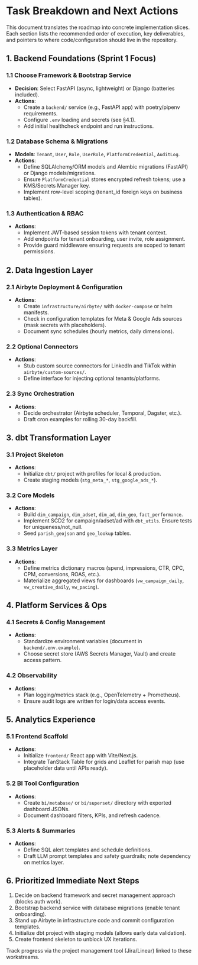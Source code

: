 # Task Breakdown and Next Actions

This document translates the roadmap into concrete implementation slices. Each section lists the
recommended order of execution, key deliverables, and pointers to where code/configuration should
live in the repository.

## 1. Backend Foundations (Sprint 1 Focus)

### 1.1 Choose Framework & Bootstrap Service
- **Decision**: Select FastAPI (async, lightweight) or Django (batteries included).
- **Actions**:
  - Create a `backend/` service (e.g., FastAPI app) with poetry/pipenv requirements.
  - Configure `.env` loading and secrets (see §4.1).
  - Add initial healthcheck endpoint and run instructions.

### 1.2 Database Schema & Migrations
- **Models**: `Tenant`, `User`, `Role`, `UserRole`, `PlatformCredential`, `AuditLog`.
- **Actions**:
  - Define SQLAlchemy/ORM models and Alembic migrations (FastAPI) or Django models/migrations.
  - Ensure `PlatformCredential` stores encrypted refresh tokens; use a KMS/Secrets Manager key.
  - Implement row-level scoping (tenant_id foreign keys on business tables).

### 1.3 Authentication & RBAC
- **Actions**:
  - Implement JWT-based session tokens with tenant context.
  - Add endpoints for tenant onboarding, user invite, role assignment.
  - Provide guard middleware ensuring requests are scoped to tenant permissions.

## 2. Data Ingestion Layer

### 2.1 Airbyte Deployment & Configuration
- **Actions**:
  - Create `infrastructure/airbyte/` with `docker-compose` or helm manifests.
  - Check in configuration templates for Meta & Google Ads sources (mask secrets with placeholders).
  - Document sync schedules (hourly metrics, daily dimensions).

### 2.2 Optional Connectors
- **Actions**:
  - Stub custom source connectors for LinkedIn and TikTok within `airbyte/custom-sources/`.
  - Define interface for injecting optional tenants/platforms.

### 2.3 Sync Orchestration
- **Actions**:
  - Decide orchestrator (Airbyte scheduler, Temporal, Dagster, etc.).
  - Draft cron examples for rolling 30-day backfill.

## 3. dbt Transformation Layer

### 3.1 Project Skeleton
- **Actions**:
  - Initialize `dbt/` project with profiles for local & production.
  - Create staging models (`stg_meta_*`, `stg_google_ads_*`).

### 3.2 Core Models
- **Actions**:
  - Build `dim_campaign`, `dim_adset`, `dim_ad`, `dim_geo`, `fact_performance`.
  - Implement SCD2 for campaign/adset/ad with `dbt_utils`. Ensure tests for uniqueness/not_null.
  - Seed `parish_geojson` and `geo_lookup` tables.

### 3.3 Metrics Layer
- **Actions**:
  - Define metrics dictionary macros (spend, impressions, CTR, CPC, CPM, conversions, ROAS, etc.).
  - Materialize aggregated views for dashboards (`vw_campaign_daily`, `vw_creative_daily`, `vw_pacing`).

## 4. Platform Services & Ops

### 4.1 Secrets & Config Management
- **Actions**:
  - Standardize environment variables (document in `backend/.env.example`).
  - Choose secret store (AWS Secrets Manager, Vault) and create access pattern.

### 4.2 Observability
- **Actions**:
  - Plan logging/metrics stack (e.g., OpenTelemetry + Prometheus).
  - Ensure audit logs are written for login/data access events.

## 5. Analytics Experience

### 5.1 Frontend Scaffold
- **Actions**:
  - Initialize `frontend/` React app with Vite/Next.js.
  - Integrate TanStack Table for grids and Leaflet for parish map (use placeholder data until APIs ready).

### 5.2 BI Tool Configuration
- **Actions**:
  - Create `bi/metabase/` or `bi/superset/` directory with exported dashboard JSONs.
  - Document dashboard filters, KPIs, and refresh cadence.

### 5.3 Alerts & Summaries
- **Actions**:
  - Define SQL alert templates and schedule definitions.
  - Draft LLM prompt templates and safety guardrails; note dependency on metrics layer.

## 6. Prioritized Immediate Next Steps
1. Decide on backend framework and secret management approach (blocks auth work).
2. Bootstrap backend service with database migrations (enable tenant onboarding).
3. Stand up Airbyte in infrastructure code and commit configuration templates.
4. Initialize dbt project with staging models (allows early data validation).
5. Create frontend skeleton to unblock UX iterations.

Track progress via the project management tool (Jira/Linear) linked to these workstreams.

